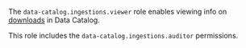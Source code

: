 The `data-catalog.ingestions.viewer` role enables viewing info on [downloads](../../../metadata-hub/concepts/data-catalog.md#glossaries-and-terms) in Data Catalog.

This role includes the `data-catalog.ingestions.auditor` permissions.
